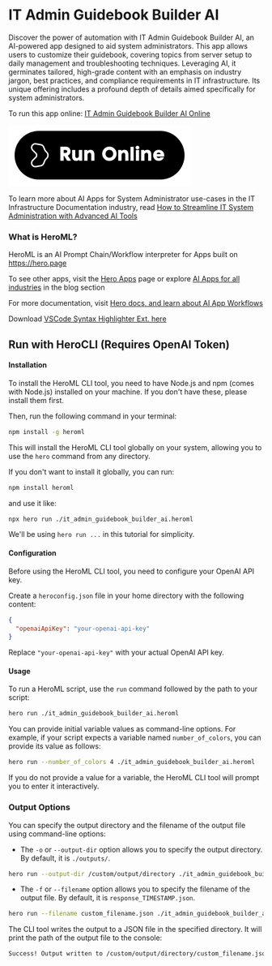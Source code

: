 # IT Admin Guidebook Builder AI

Discover the power of automation with IT Admin Guidebook Builder AI, an AI-powered app designed to aid system administrators. This app allows users to customize their guidebook, covering topics from server setup to daily management and troubleshooting techniques. Leveraging AI, it germinates tailored, high-grade content with an emphasis on industry jargon, best practices, and compliance requirements in IT infrastructure. Its unique offering includes a profound depth of details aimed specifically for system administrators.

To run this app online: [IT Admin Guidebook Builder AI Online](https://hero.page/app/it-admin-guidebook-builder-ai-ai-based-it-admin-comprehensive-guidebook/75hgGR5VTGZi7Ltbl8lm)

[![Run IT Admin Guidebook Builder AI Online](/assets/run.svg)](https://hero.page/app/it-admin-guidebook-builder-ai-ai-based-it-admin-comprehensive-guidebook/75hgGR5VTGZi7Ltbl8lm)

To learn more about AI Apps for System Administrator use-cases in the IT Infrastructure Documentation industry, read [How to Streamline IT System Administration with Advanced AI Tools](https://hero.page/blog/ai/it-infrastructure-documentation/how-to-streamline-it-system-administration-with-advanced-ai-tools/171012)

### What is HeroML?
HeroML is an AI Prompt Chain/Workflow interpreter for Apps built on https://hero.page 

To see other apps, visit the [Hero Apps](https://hero.page/apps) page or explore [AI Apps for all industries](https://hero.page/blog) in the blog section

For more documentation, visit [Hero docs, and learn about AI App Workflows](https://hero.page/tutorials/introduction-to-heroml)

Download [VSCode Syntax Highlighter Ext. here](https://marketplace.visualstudio.com/items?itemName=hero-page.heroml)

## Run with HeroCLI (Requires OpenAI Token)

#### Installation

To install the HeroML CLI tool, you need to have Node.js and npm (comes with Node.js) installed on your machine. If you don't have these, please install them first. 

Then, run the following command in your terminal:

```bash
npm install -g heroml
```

This will install the HeroML CLI tool globally on your system, allowing you to use the `hero` command from any directory.

If you don't want to install it globally, you can run:

```bash
npm install heroml
```

and use it like:

```bash
npx hero run ./it_admin_guidebook_builder_ai.heroml
```

We'll be using `hero run ...` in this tutorial for simplicity.

#### Configuration

Before using the HeroML CLI tool, you need to configure your OpenAI API key. 

Create a `heroconfig.json` file in your home directory with the following content:

```json
{
  "openaiApiKey": "your-openai-api-key"
}
```

Replace `"your-openai-api-key"` with your actual OpenAI API key.

#### Usage

To run a HeroML script, use the `run` command followed by the path to your script:

```bash
hero run ./it_admin_guidebook_builder_ai.heroml
```

You can provide initial variable values as command-line options. For example, if your script expects a variable named `number_of_colors`, you can provide its value as follows:

```bash
hero run --number_of_colors 4 ./it_admin_guidebook_builder_ai.heroml
```

If you do not provide a value for a variable, the HeroML CLI tool will prompt you to enter it interactively.

### Output Options

You can specify the output directory and the filename of the output file using command-line options:

- The `-o` or `--output-dir` option allows you to specify the output directory. By default, it is `./outputs/`.

```bash
hero run --output-dir /custom/output/directory ./it_admin_guidebook_builder_ai.heroml
```

- The `-f` or `--filename` option allows you to specify the filename of the output file. By default, it is `response_TIMESTAMP.json`.

```bash
hero run --filename custom_filename.json ./it_admin_guidebook_builder_ai.heroml
```

The CLI tool writes the output to a JSON file in the specified directory. It will print the path of the output file to the console:

```bash
Success! Output written to /custom/output/directory/custom_filename.json
```

